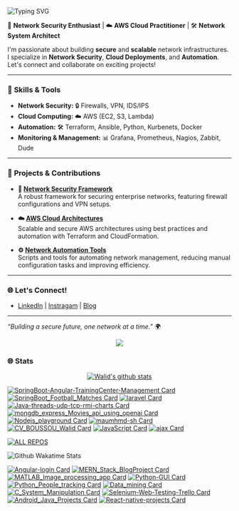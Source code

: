 <img src="https://readme-typing-svg.herokuapp.com?font=Arial&size=25&duration=5001&pause=1000&color=F7F7F7&random=false&width=600&lines=Hi+%F0%9F%91%8B%2C+my+name+is+Maula+Muhammad+" alt="Typing SVG" />

🔐 **Network Security Enthusiast** | ☁️ **AWS Cloud Practitioner** | 🛠️ **Network System Architect**

I'm passionate about building **secure** and **scalable** network infrastructures. I specialize in **Network Security**, **Cloud Deployments**, and **Automation**. Let's connect and collaborate on exciting projects!

---

### 🔧 **Skills & Tools**

- **Network Security:** 🔒 Firewalls, VPN, IDS/IPS
- **Cloud Computing:** ☁️ AWS (EC2, S3, Lambda)
- **Automation:** 🛠️ Terraform, Ansible, Python, Kurbenets, Docker
- **Monitoring & Management:** 📊 Grafana, Prometheus, Nagios, Zabbit, Dude

---

### 🚀 **Projects & Contributions**

- **🔗 [Network Security Framework](#)**  
  A robust framework for securing enterprise networks, featuring firewall configurations and VPN setups.

- **☁️ [AWS Cloud Architectures](#)**  
  Scalable and secure AWS architectures using best practices and automation with Terraform and CloudFormation.

- **⚙️ [Network Automation Tools](#)**  
  Scripts and tools for automating network management, reducing manual configuration tasks and improving efficiency.

---

### 🌐 **Let's Connect!**
- [LinkedIn](#) | [Instragam](#) | [Blog](#)

---

*“Building a secure future, one network at a time.”* 🌍
 <p align="center">
  <a href="https://skillicons.dev">
    <img src="https://skillicons.dev/icons?i=aws,gcp,git,docker,arduino,ae,grafana,js,linux,mysql,nodejs,html,css,php,mongodb.net,go,py,cloudflare,jenkins,prometheus,raspberrypi,elasticsearch,eclipse" />
  </a>
</p>


<!-- GitHub stats from https://github.com/anuraghazra/github-readme-stats -->
<!--![](https://github-readme-stats.vercel.app/api?username=maumhmd-sh&theme=radical&hide_border=false&include_all_commits=true&count_private=true) -->


### 🌐 **Stats**
 <p align="center">
<a href="https://github.com/maumhmd-sh">

   <img align="center" src="https://github-readme-stats.vercel.app/api?username=maumhmd-sh&show_icons=true&line_height=30&rank_icon=github&show=discussions_answered&theme=algolia" alt="Walid's github stats"/>

</a>




  <p align="center">

[![SpringBoot-Angular-TrainingCenter-Management Card](https://github-readme-stats.vercel.app/api/pin?username=maumhmd-sh\&repo=SpringBoot-Angular-TrainingCenter-Management\&theme=algolia)](https://github.com/maumhmd-sh/SpringBoot-Angular-TrainingCenter-Management)
[![SpringBoot_Football_Matches Card](https://github-readme-stats.vercel.app/api/pin?username=maumhmd-sh\&repo=SpringBoot_Football_Matches\&theme=algolia)](https://github.com/maumhmd-sh/SpringBoot_Football_Matches)
[![laravel Card](https://github-readme-stats.vercel.app/api/pin?username=maumhmd-sh\&repo=Laravel_pharmacy_management\&theme=holi)](https://github.com/maumhmd-sh/Laravel_pharmacy_management)
[![Java-threads-udp-tcp-rmi-charts Card](https://github-readme-stats.vercel.app/api/pin?username=maumhmd-sh\&repo=Java-threads-udp-tcp-rmi-charts\&theme=holi)](https://github.com/maumhmd-sh/Java-threads-udp-tcp-rmi-charts)
[![mongdb_express_Movies_api_using_openai Card](https://github-readme-stats.vercel.app/api/pin?username=maumhmd-sh\&repo=mongdb_express_Movies_api_using_openai\&theme=github_dark)](https://github.com/maumhmd-sh/mongdb_express_Movies_api_using_openai)
[![Nodejs_playground Card](https://github-readme-stats.vercel.app/api/pin?username=maumhmd-sh\&repo=Nodejs_playground\&theme=github_dark)](https://github.com/maumhmd-sh/Nodejs_playground)
[![maumhmd-sh Card](https://github-readme-stats.vercel.app/api/pin?username=maumhmd-sh\&repo=maumhmd-sh\&theme=holi)](https://github.com/maumhmd-sh/maumhmd-sh)
[![CV_BOUSSOU_Walid Card](https://github-readme-stats.vercel.app/api/pin?username=maumhmd-sh\&repo=CV_BOUSSOU_Walid\&theme=holi)](https://github.com/maumhmd-sh/CV_BOUSSOU_Walid)
[![JavaScript Card](https://github-readme-stats.vercel.app/api/pin?username=maumhmd-sh\&repo=JavaScript_Projects_Clock_calc_todo_gallery_bgcolor\&theme=algolia)](https://github.com/maumhmd-sh/JavaScript_Projects_Clock_calc_todo_gallery_bgcolor)
[![ajax Card](https://github-readme-stats.vercel.app/api/pin?username=maumhmd-sh\&repo=AJAX-XML\&theme=algolia)](https://github.com/maumhmd-sh/AJAX-XML)

[![ALL REPOS](https://github-contributor-stats.vercel.app/api?username=maumhmd-sh&limit=6&theme=algolia&combine_all_yearly_contributions=true&hide=maumhmd-sh)](https://github.com/maumhmd-sh?tab=repositories&q=&type=&language=&sort=stargazers)



 ![Github Wakatime Stats](https://github-readme-stats.vercel.app/api/wakatime/?username=@maumhmd-sh&no-frame=true&layout=compact&&theme=algolia&link="https://www.github.com/maumhmd-sh/") 




[![Angular-login Card](https://github-readme-stats.vercel.app/api/pin?username=maumhmd-sh\&repo=Angular-login\&theme=algolia)](https://github.com/maumhmd-sh/Angular-login)
[![MERN_Stack_BlogProject Card](https://github-readme-stats.vercel.app/api/pin?username=maumhmd-sh\&repo=MERN_Stack_BlogProject\&theme=algolia)](https://github.com/maumhmd-sh/MERN_Stack_BlogProject)
[![MATLAB_Image_processing_app Card](https://github-readme-stats.vercel.app/api/pin?username=maumhmd-sh\&repo=MATLAB_Image_processing_app\&theme=holi)](https://github.com/maumhmd-sh/MATLAB_Image_processing_app)
[![Python-GUI Card](https://github-readme-stats.vercel.app/api/pin?username=maumhmd-sh\&repo=Python-GUI\&theme=holi)](https://github.com/maumhmd-sh/Python-GUI)
[![Python_People_tracking Card](https://github-readme-stats.vercel.app/api/pin?username=maumhmd-sh\&repo=Python_tracking\&theme=github_dark)](https://github.com/maumhmd-sh/Python_tracking)
[![Data_mining Card](https://github-readme-stats.vercel.app/api/pin?username=maumhmd-sh\&repo=R_Data_mining\&theme=github_dark)](https://github.com/maumhmd-sh/R_Data_mining)
[![C_System_Manipulation Card](https://github-readme-stats.vercel.app/api/pin?username=maumhmd-sh\&repo=C_System_Manipulation\&theme=holi)](https://github.com/maumhmd-sh/C_System_Manipulation)
[![Selenium-Web-Testing-Trello Card](https://github-readme-stats.vercel.app/api/pin?username=maumhmd-sh\&repo=Selenium-Web-Testing-Trello\&theme=holi)](https://github.com/maumhmd-sh/Selenium-Web-Testing-Trello)  
[![Android_Java_Projects Card](https://github-readme-stats.vercel.app/api/pin?username=maumhmd-sh\&repo=Android_Java_Projects\&theme=algolia)](https://github.com/maumhmd-sh/Android_Java_Projects)
[![React-native-projects Card](https://github-readme-stats.vercel.app/api/pin?username=maumhmd-sh\&repo=React-native-projects\&theme=algolia)](https://github.com/maumhmd-sh/React-native-projects)

